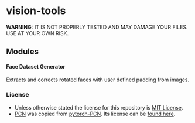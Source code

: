 # vision-tools

**WARNING:** IT IS NOT PROPERLY TESTED AND MAY DAMAGE YOUR FILES. USE AT YOUR OWN RISK.


## Modules

#### Face Dataset Generator

Extracts and corrects rotated faces with user defined padding from images. 


### License

- Unless otherwise stated the license for this repository is [MIT License](https://github.com/quickgrid/vision-tools/blob/main/LICENSE).
- [PCN]() was copied from [pytorch-PCN](https://github.com/siriusdemon/pytorch-PCN). Its license can be [found here]().
